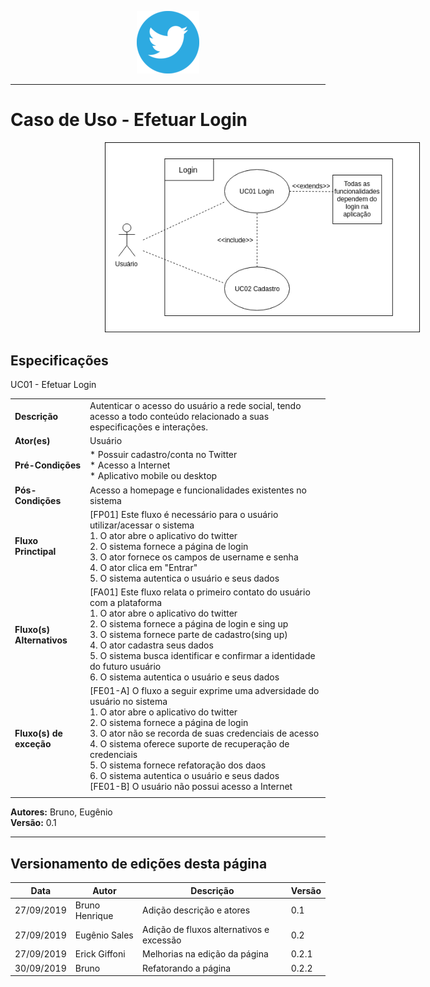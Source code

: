 <span style="margin-left: 40%;">![Twitter Logo](../../images/twitter-logo-100px.png)</span>

***
# Caso de Uso - Efetuar Login

<span style="margin-left: 30%;">![Login](../images/UC-Login.png)</span>


## Especificações

UC01 - Efetuar Login

|  |  |
|------|-------|
| **Descrição** | Autenticar o acesso do usuário a rede social, tendo acesso a todo conteúdo relacionado a suas especificações e interações. |
| **Ator(es)** | Usuário |
| **Pré-Condições** | * Possuir cadastro/conta no Twitter </br> * Acesso a Internet <br/> * Aplicativo mobile ou desktop|
| **Pós-Condições** | Acesso a homepage e funcionalidades existentes no sistema |
| **Fluxo Princtipal** |[FP01] Este fluxo é necessário para o usuário utilizar/acessar o sistema<br/>1. O ator abre o aplicativo do twitter </br> 2. O sistema fornece a página de login </br> 3.  O ator fornece os campos de username e senha<br/> 4. O ator clica em "Entrar" <br/> 5. O sistema autentica o usuário e seus dados|
| **Fluxo(s) Alternativos** | [FA01] Este fluxo relata o primeiro contato do usuário com a plataforma<br/>1. O ator abre o aplicativo do twitter </br> 2. O sistema fornece a página de login e sing up </br> 3. O sistema fornece parte de cadastro(sing up) <br/> 4. O ator cadastra seus dados <br/> 5. O sistema busca identificar e confirmar a identidade do futuro usuário<br/>6. O sistema autentica o usuário e seus dados |
| **Fluxo(s) de exceção** | [FE01-A] O fluxo a seguir exprime uma adversidade do usuário no sistema<br/> 1. O ator abre o aplicativo do twitter <br/> 2. O sistema fornece a página de login <br/>3. O ator não se recorda de suas credenciais de acesso<br/>4. O sistema oferece suporte de recuperação de credenciais <br/> 5. O sistema fornece refatoração dos daos<br/> 6. O sistema autentica o usuário e seus dados <br/> [FE01-B] O usuário não possui acesso a Internet|
||
**Autores:** Bruno, Eugênio </br>
**Versão:** 0.1
***

## Versionamento de edições desta página
| Data | Autor | Descrição | Versão |
|------|-------|-----------|--------|
| 27/09/2019 | Bruno Henrique | Adição descrição e atores| 0.1 |
| 27/09/2019 | Eugênio Sales | Adição de fluxos alternativos e excessão | 0.2 |
| 27/09/2019 | Erick Giffoni | Melhorias na edição da página | 0.2.1 |
| 30/09/2019 | Bruno | Refatorando a página | 0.2.2 |

